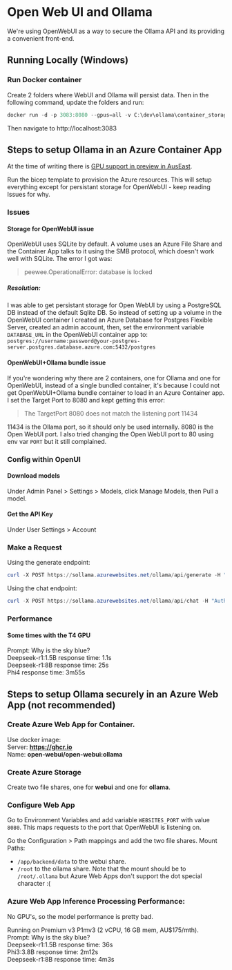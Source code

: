 # Open Web UI and Ollama

We're using OpenWebUI as a way to secure the Ollama API and its providing a convenient front-end.

## Running Locally (Windows)

### Run Docker container
Create 2 folders where WebUI and Ollama will persist data. Then in the following command, update the folders and run:
```powershell
docker run -d -p 3083:8080 --gpus=all -v C:\dev\ollama\container_storage_ollama:/root/.ollama -v C:\dev\ollama\container_storage_open_webui:/app/backend/data --name open-webui --restart always ghcr.io/open-webui/open-webui:ollama
```

Then navigate to http://localhost:3083


## Steps to setup Ollama in an Azure Container App

At the time of writing there is [GPU support in preview in AusEast](https://learn.microsoft.com/en-us/azure/container-apps/gpu-serverless-overview#supported-regions).

Run the bicep template to provision the Azure resources. This will setup everything except for persistant storage for OpenWebUI - keep reading Issues for why.

### Issues

#### Storage for OpenWebUI issue
OpenWebUI uses SQLite by default. A volume uses an Azure File Share and the Container App talks to it using the SMB protocol, which doesn't work well with SQLite. The error I got was:
> peewee.OperationalError: database is locked

##### Resolution:
I was able to get persistant storage for Open WebUI by using a PostgreSQL DB instead of the default Sqlite DB. So instead of setting up a volume in the OpenWebUI container I created an Azure Database for Postgres Flexible Server, created an admin account, then, set the environment variable `DATABASE_URL` in the OpenWebUI container app to: 
`postgres://username:password@your-postgres-server.postgres.database.azure.com:5432/postgres`

#### OpenWebUI+Ollama bundle issue
If you're wondering why there are 2 containers, one for Ollama and one for OpenWebUI, instead of a single bundled container, it's because I 
could not get OpenWebUI+Ollama bundle container to load in an Azure Container app. I set the Target Port to 8080 and kept getting this error:
> The TargetPort 8080 does not match the listening port 11434

11434 is the Ollama port, so it should only be used internally. 8080 is the Open WebUI port.
I also tried changing the Open WebUI port to 80 using env var `PORT` but it still complained.


### Config within OpenUI

#### Download models
Under Admin Panel > Settings > Models, click Manage Models, then Pull a model.

#### Get the API Key
Under User Settings > Account

### Make a Request
Using the generate endpoint:
```powershell
curl -X POST https://sollama.azurewebsites.net/ollama/api/generate -H "Authorization: Bearer your_api_key" -H "Content-Type: application/json" -d '{"model": "phi3:latest", "prompt": "Why is the sky blue?","stream": false}'
```
Using the chat endpoint:
```powershell
curl -X POST https://sollama.azurewebsites.net/ollama/api/chat -H "Authorization: Bearer your_api_key" -H "Content-Type: application/json" -d '{"model": "deepseek-r1:1.5b","messages": [{"role": "user","content": "Why is the sky blue?"}]}'
```

### Performance

#### Some times with the T4 GPU
Prompt: Why is the sky blue?  
Deepseek-r1:1.5B response time: 1.1s  
Deepseek-r1:8B response time: 25s  
Phi4 response time: 3m55s  



## Steps to setup Ollama securely in an Azure Web App (not recommended)

### Create Azure Web App for Container.
Use docker image:  
Server: **https://ghcr.io**  
Name: **open-webui/open-webui:ollama**

### Create Azure Storage
Create two file shares, one for **webui** and one for **ollama**.

### Configure Web App
Go to Environment Variables and add variable `WEBSITES_PORT` with value `8080`. This maps requests to the port that OpenWebUI is listening on.

Go the Configuration > Path mappings and add the two file shares. Mount Paths:
-   `/app/backend/data` to the webui share.
-   `/root` to the ollama share. Note that the mount should be to `/root/.ollama` but Azure Web Apps don't support the dot special character :(

### Azure Web App Inference Processing Performance:
No GPU's, so the model performance is pretty bad.  

Running on Premium v3 P1mv3 (2 vCPU, 16 GB mem, AU$175/mth).  
Prompt: Why is the sky blue?  
Deepseek-r1:1.5B response time: 36s  
Phi3:3.8B response time: 2m12s  
Deepseek-r1:8B response time: 4m3s  
